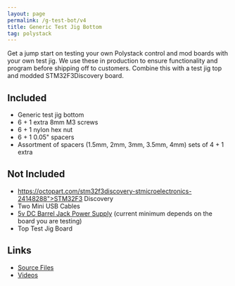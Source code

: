 ```yaml
---
layout: page
permalink: /g-test-bot/v4
title: Generic Test Jig Bottom
tag: polystack
---
```


Get a jump start on testing your own Polystack control and mod boards with your own test jig. We use these in production to ensure functionality and program before shipping off to customers. Combine this with a test jig top and modded STM32F3Discovery board.

## Included

* Generic test jig bottom
* 6 + 1 extra 8mm M3 screws
* 6 + 1 nylon hex nut
* 6 + 1 0.05" spacers
* Assortment of spacers (1.5mm, 2mm, 3mm, 3.5mm, 4mm) sets of 4 + 1 extra

## Not Included

* https://octopart.com/stm32f3discovery-stmicroelectronics-24148288">STM32F3 Discovery
* Two Mini USB Cables
* [5v DC Barrel Jack Power Supply](https://octopart.com/swi12-5-n-p5-cui-59341967) (current minimum depends on the board you are testing)
* Top Test Jig Board

## Links

* [Source Files](https://github.com/chickadee-tech/g-test-bot)
* [Videos](https://www.youtube.com/playlist?list=PLc5VBJtwRhC-xjy22CXBe0yggC2pQO3lt)
